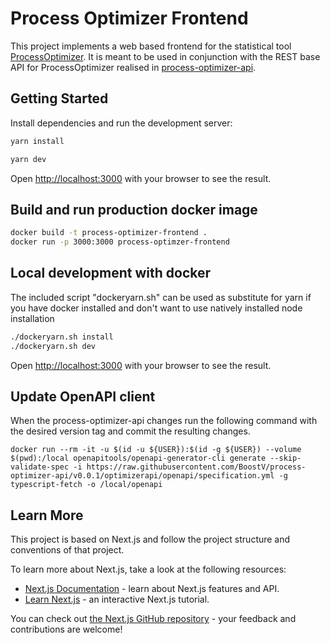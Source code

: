 # Process Optimizer Frontend

This project implements a web based frontend for the statistical tool [ProcessOptimizer](https://github.com/novonordisk-research/ProcessOptimizer). It is meant to be used in conjunction with the REST base API for ProcessOptimizer realised in [process-optimizer-api](https://github.com/BoostV/process-optimizer-api).

## Getting Started

Install dependencies and run the development server:

```bash
yarn install
```

```bash
yarn dev
```

Open [http://localhost:3000](http://localhost:3000) with your browser to see the result.

## Build and run production docker image

```bash
docker build -t process-optimizer-frontend .
docker run -p 3000:3000 process-optimzer-frontend
```
## Local development with docker

The included script "dockeryarn.sh" can be used as substitute for yarn if you have docker installed and don't want to use natively installed node installation

```bash
./dockeryarn.sh install
./dockeryarn.sh dev

```

Open [http://localhost:3000](http://localhost:3000) with your browser to see the result.

## Update OpenAPI client

When the process-optimizer-api changes run the following command with the desired version tag and commit the resulting changes.

    docker run --rm -it -u $(id -u ${USER}):$(id -g ${USER}) --volume $(pwd):/local openapitools/openapi-generator-cli generate --skip-validate-spec -i https://raw.githubusercontent.com/BoostV/process-optimizer-api/v0.0.1/optimizerapi/openapi/specification.yml -g typescript-fetch -o /local/openapi 

## Learn More

This project is based on Next.js and follow the project structure and conventions of that project.

To learn more about Next.js, take a look at the following resources:

- [Next.js Documentation](https://nextjs.org/docs) - learn about Next.js features and API.
- [Learn Next.js](https://nextjs.org/learn) - an interactive Next.js tutorial.

You can check out [the Next.js GitHub repository](https://github.com/vercel/next.js/) - your feedback and contributions are welcome!

